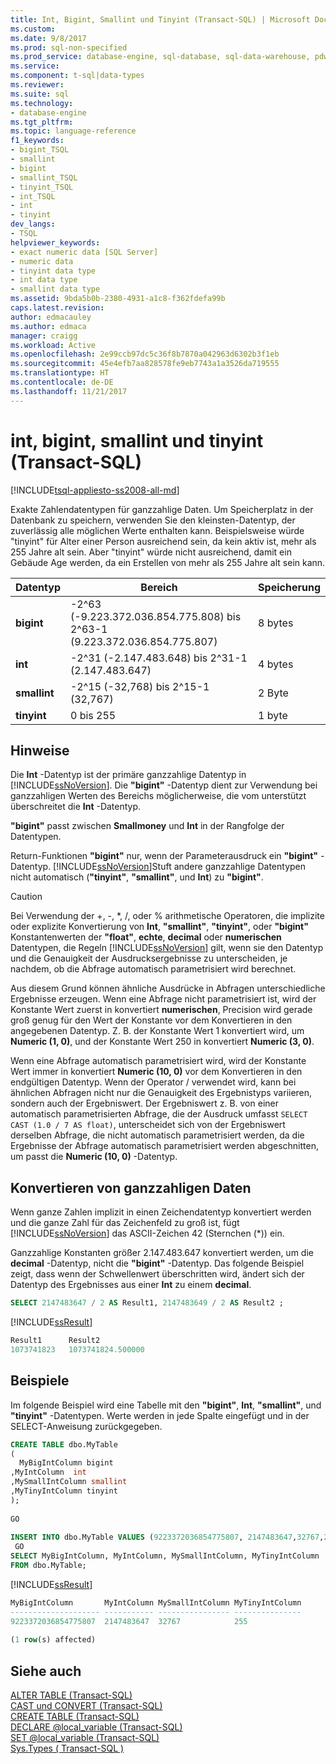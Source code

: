 ```yaml
---
title: Int, Bigint, Smallint und Tinyint (Transact-SQL) | Microsoft Docs
ms.custom: 
ms.date: 9/8/2017
ms.prod: sql-non-specified
ms.prod_service: database-engine, sql-database, sql-data-warehouse, pdw
ms.service: 
ms.component: t-sql|data-types
ms.reviewer: 
ms.suite: sql
ms.technology:
- database-engine
ms.tgt_pltfrm: 
ms.topic: language-reference
f1_keywords:
- bigint_TSQL
- smallint
- bigint
- smallint_TSQL
- tinyint_TSQL
- int_TSQL
- int
- tinyint
dev_langs:
- TSQL
helpviewer_keywords:
- exact numeric data [SQL Server]
- numeric data
- tinyint data type
- int data type
- smallint data type
ms.assetid: 9bda5b0b-2380-4931-a1c8-f362fdefa99b
caps.latest.revision: 
author: edmacauley
ms.author: edmaca
manager: craigg
ms.workload: Active
ms.openlocfilehash: 2e99ccb97dc5c36f8b7870a042963d6302b3f1eb
ms.sourcegitcommit: 45e4efb7aa828578fe9eb7743a1a3526da719555
ms.translationtype: HT
ms.contentlocale: de-DE
ms.lasthandoff: 11/21/2017
---
```

# <a name="int-bigint-smallint-and-tinyint-transact-sql"></a>int, bigint, smallint und tinyint (Transact-SQL)
[!INCLUDE[tsql-appliesto-ss2008-all-md](../../includes/tsql-appliesto-ss2008-all-md.md)]

Exakte Zahlendatentypen für ganzzahlige Daten. Um Speicherplatz in der Datenbank zu speichern, verwenden Sie den kleinsten-Datentyp, der zuverlässig alle möglichen Werte enthalten kann. Beispielsweise würde "tinyint" für Alter einer Person ausreichend sein, da kein aktiv ist, mehr als 255 Jahre alt sein. Aber "tinyint" würde nicht ausreichend, damit ein Gebäude Age werden, da ein Erstellen von mehr als 255 Jahre alt sein kann.
  
|Datentyp|Bereich|Speicherung|  
|---|---|---|
|**bigint**|-2^63 (-9.223.372.036.854.775.808) bis 2^63-1 (9.223.372.036.854.775.807)|8 bytes|  
|**int**|-2^31 (-2.147.483.648) bis 2^31-1 (2.147.483.647)|4 bytes|  
|**smallint**|-2^15 (-32,768) bis 2^15-1 (32,767)|2 Byte|  
|**tinyint**|0 bis 255|1 byte|  
  
## <a name="remarks"></a>Hinweise  
Die **Int** -Datentyp ist der primäre ganzzahlige Datentyp in [!INCLUDE[ssNoVersion](../../includes/ssnoversion-md.md)]. Die **"bigint"** -Datentyp dient zur Verwendung bei ganzzahligen Werten des Bereichs möglicherweise, die vom unterstützt überschreitet die **Int** -Datentyp.
  
**"bigint"** passt zwischen **Smallmoney** und **Int** in der Rangfolge der Datentypen.
  
Return-Funktionen **"bigint"** nur, wenn der Parameterausdruck ein **"bigint"** -Datentyp. [!INCLUDE[ssNoVersion](../../includes/ssnoversion-md.md)]Stuft andere ganzzahlige Datentypen nicht automatisch (**"tinyint"**, **"smallint"**, und **Int**) zu **"bigint"**.
  
> [!CAUTION]  
>  Bei Verwendung der +, -, \*, /, oder % arithmetische Operatoren, die implizite oder explizite Konvertierung von **Int**, **"smallint"**, **"tinyint"**, oder  **"bigint"** Konstantenwerten der **"float"**, **echte**, **decimal** oder **numerischen** Datentypen, die Regeln [!INCLUDE[ssNoVersion](../../includes/ssnoversion-md.md)] gilt, wenn sie den Datentyp und die Genauigkeit der Ausdrucksergebnisse zu unterscheiden, je nachdem, ob die Abfrage automatisch parametrisiert wird berechnet.  
>   
>  Aus diesem Grund können ähnliche Ausdrücke in Abfragen unterschiedliche Ergebnisse erzeugen. Wenn eine Abfrage nicht parametrisiert ist, wird der Konstante Wert zuerst in konvertiert **numerischen**, Precision wird gerade groß genug für den Wert der Konstante vor dem Konvertieren in den angegebenen Datentyp. Z. B. der Konstante Wert 1 konvertiert wird, um **Numeric (1, 0)**, und der Konstante Wert 250 in konvertiert **Numeric (3, 0)**.  
>   
>  Wenn eine Abfrage automatisch parametrisiert wird, wird der Konstante Wert immer in konvertiert **Numeric (10, 0)** vor dem Konvertieren in den endgültigen Datentyp. Wenn der Operator / verwendet wird, kann bei ähnlichen Abfragen nicht nur die Genauigkeit des Ergebnistyps variieren, sondern auch der Ergebniswert. Der Ergebniswert z. B. von einer automatisch parametrisierten Abfrage, die der Ausdruck umfasst `SELECT CAST (1.0 / 7 AS float)`, unterscheidet sich von der Ergebniswert derselben Abfrage, die nicht automatisch parametrisiert werden, da die Ergebnisse der Abfrage automatisch parametrisiert werden abgeschnitten, um passt die **Numeric (10, 0)** -Datentyp.  
  
## <a name="converting-integer-data"></a>Konvertieren von ganzzahligen Daten
Wenn ganze Zahlen implizit in einen Zeichendatentyp konvertiert werden und die ganze Zahl für das Zeichenfeld zu groß ist, fügt [!INCLUDE[ssNoVersion](../../includes/ssnoversion-md.md)] das ASCII-Zeichen 42 (Sternchen (*)) ein.
  
Ganzzahlige Konstanten größer 2.147.483.647 konvertiert werden, um die **decimal** -Datentyp, nicht die **"bigint"** -Datentyp. Das folgende Beispiel zeigt, dass wenn der Schwellenwert überschritten wird, ändert sich der Datentyp des Ergebnisses aus einer **Int** zu einem **decimal**.
  
```sql
SELECT 2147483647 / 2 AS Result1, 2147483649 / 2 AS Result2 ;  
```  
  
[!INCLUDE[ssResult](../../includes/ssresult-md.md)]
  
```sql
Result1      Result2  
1073741823   1073741824.500000  
```  
  
## <a name="examples"></a>Beispiele  
Im folgende Beispiel wird eine Tabelle mit den **"bigint"**, **Int**, **"smallint"**, und **"tinyint"** -Datentypen. Werte werden in jede Spalte eingefügt und in der SELECT-Anweisung zurückgegeben.
  
```sql
CREATE TABLE dbo.MyTable  
(  
  MyBigIntColumn bigint  
,MyIntColumn  int
,MySmallIntColumn smallint
,MyTinyIntColumn tinyint
);  
  
GO  
  
INSERT INTO dbo.MyTable VALUES (9223372036854775807, 2147483647,32767,255);  
 GO  
SELECT MyBigIntColumn, MyIntColumn, MySmallIntColumn, MyTinyIntColumn  
FROM dbo.MyTable;  
```  
  
[!INCLUDE[ssResult](../../includes/ssresult-md.md)]
  
```sql
MyBigIntColumn       MyIntColumn MySmallIntColumn MyTinyIntColumn  
-------------------- ----------- ---------------- ---------------  
9223372036854775807  2147483647  32767            255  
  
(1 row(s) affected)  
```  
  
## <a name="see-also"></a>Siehe auch
[ALTER TABLE &#40;Transact-SQL&#41;](../../t-sql/statements/alter-table-transact-sql.md)  
[CAST und CONVERT &#40;Transact-SQL&#41;](../../t-sql/functions/cast-and-convert-transact-sql.md)  
[CREATE TABLE &#40;Transact-SQL&#41;](../../t-sql/statements/create-table-transact-sql.md)  
[DECLARE @local_variable &#40;Transact-SQL&#41;](../../t-sql/language-elements/declare-local-variable-transact-sql.md)  
[SET @local_variable &#40;Transact-SQL&#41;](../../t-sql/language-elements/set-local-variable-transact-sql.md)  
[Sys.Types &#40; Transact-SQL &#41;](../../relational-databases/system-catalog-views/sys-types-transact-sql.md)
  
  

